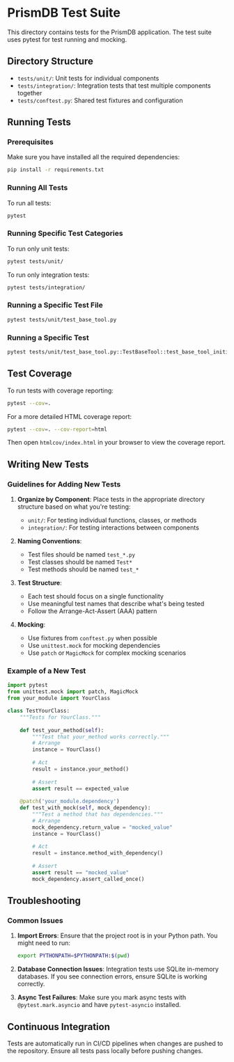 # PrismDB Test Suite

This directory contains tests for the PrismDB application. The test suite uses pytest for test running and mocking.

## Directory Structure

- `tests/unit/`: Unit tests for individual components
- `tests/integration/`: Integration tests that test multiple components together
- `tests/conftest.py`: Shared test fixtures and configuration

## Running Tests

### Prerequisites

Make sure you have installed all the required dependencies:

```bash
pip install -r requirements.txt
```

### Running All Tests

To run all tests:

```bash
pytest
```

### Running Specific Test Categories

To run only unit tests:

```bash
pytest tests/unit/
```

To run only integration tests:

```bash
pytest tests/integration/
```

### Running a Specific Test File

```bash
pytest tests/unit/test_base_tool.py
```

### Running a Specific Test

```bash
pytest tests/unit/test_base_tool.py::TestBaseTool::test_base_tool_initialization
```

## Test Coverage

To run tests with coverage reporting:

```bash
pytest --cov=.
```

For a more detailed HTML coverage report:

```bash
pytest --cov=. --cov-report=html
```

Then open `htmlcov/index.html` in your browser to view the coverage report.

## Writing New Tests

### Guidelines for Adding New Tests

1. **Organize by Component**: Place tests in the appropriate directory structure based on what you're testing:
   - `unit/`: For testing individual functions, classes, or methods
   - `integration/`: For testing interactions between components

2. **Naming Conventions**:
   - Test files should be named `test_*.py`
   - Test classes should be named `Test*`
   - Test methods should be named `test_*`

3. **Test Structure**:
   - Each test should focus on a single functionality
   - Use meaningful test names that describe what's being tested
   - Follow the Arrange-Act-Assert (AAA) pattern

4. **Mocking**:
   - Use fixtures from `conftest.py` when possible
   - Use `unittest.mock` for mocking dependencies
   - Use `patch` or `MagicMock` for complex mocking scenarios

### Example of a New Test

```python
import pytest
from unittest.mock import patch, MagicMock
from your_module import YourClass

class TestYourClass:
    """Tests for YourClass."""
    
    def test_your_method(self):
        """Test that your_method works correctly."""
        # Arrange
        instance = YourClass()
        
        # Act
        result = instance.your_method()
        
        # Assert
        assert result == expected_value
    
    @patch('your_module.dependency')
    def test_with_mock(self, mock_dependency):
        """Test a method that has dependencies."""
        # Arrange
        mock_dependency.return_value = "mocked_value"
        instance = YourClass()
        
        # Act
        result = instance.method_with_dependency()
        
        # Assert
        assert result == "mocked_value"
        mock_dependency.assert_called_once()
```

## Troubleshooting

### Common Issues

1. **Import Errors**: Ensure that the project root is in your Python path. You might need to run:
   ```bash
   export PYTHONPATH=$PYTHONPATH:$(pwd)
   ```

2. **Database Connection Issues**: Integration tests use SQLite in-memory databases. If you see connection errors, ensure SQLite is working correctly.

3. **Async Test Failures**: Make sure you mark async tests with `@pytest.mark.asyncio` and have `pytest-asyncio` installed.

## Continuous Integration

Tests are automatically run in CI/CD pipelines when changes are pushed to the repository. Ensure all tests pass locally before pushing changes. 